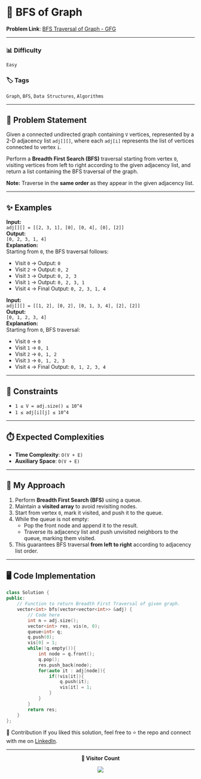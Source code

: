 # 🌳 BFS of Graph

**Problem Link**: [BFS Traversal of Graph - GFG](https://www.geeksforgeeks.org/problems/bfs-traversal-of-graph/0)

---

### 📊 Difficulty

`Easy`

### 🏷️ Tags

`Graph`, `BFS`, `Data Structures`, `Algorithms`

---

## 📌 Problem Statement

Given a connected undirected graph containing `V` vertices, represented by a 2-D adjacency list `adj[][]`, where each `adj[i]` represents the list of vertices connected to vertex `i`.

Perform a **Breadth First Search (BFS)** traversal starting from vertex `0`, visiting vertices from left to right according to the given adjacency list, and return a list containing the BFS traversal of the graph.

**Note:** Traverse in the **same order** as they appear in the given adjacency list.

---

## ✨ Examples

**Input:**  
`adj[][] = [[2, 3, 1], [0], [0, 4], [0], [2]]`  
**Output:**  
`[0, 2, 3, 1, 4]`  
**Explanation:**  
Starting from `0`, the BFS traversal follows:

- Visit `0` → Output: `0`
- Visit `2` → Output: `0, 2`
- Visit `3` → Output: `0, 2, 3`
- Visit `1` → Output: `0, 2, 3, 1`
- Visit `4` → Final Output: `0, 2, 3, 1, 4`

**Input:**  
`adj[][] = [[1, 2], [0, 2], [0, 1, 3, 4], [2], [2]]`  
**Output:**  
`[0, 1, 2, 3, 4]`  
**Explanation:**  
Starting from `0`, BFS traversal:

- Visit `0` → `0`
- Visit `1` → `0, 1`
- Visit `2` → `0, 1, 2`
- Visit `3` → `0, 1, 2, 3`
- Visit `4` → Final Output: `0, 1, 2, 3, 4`

---

## 🎯 Constraints

- `1 ≤ V = adj.size() ≤ 10^4`
- `1 ≤ adj[i][j] ≤ 10^4`

---

## ⏱️ Expected Complexities

- **Time Complexity**: `O(V + E)`
- **Auxiliary Space**: `O(V + E)`

---

## 🧠 My Approach

1. Perform **Breadth First Search (BFS)** using a queue.
2. Maintain a **visited array** to avoid revisiting nodes.
3. Start from vertex `0`, mark it visited, and push it to the queue.
4. While the queue is not empty:
   - Pop the front node and append it to the result.
   - Traverse its adjacency list and push unvisited neighbors to the queue, marking them visited.
5. This guarantees BFS traversal **from left to right** according to adjacency list order.

---

## 🖥️ Code Implementation

```cpp
class Solution {
public:
    // Function to return Breadth First Traversal of given graph.
    vector<int> bfs(vector<vector<int>> &adj) {
        // Code here
        int n = adj.size();
        vector<int> res, vis(n, 0);
        queue<int> q;
        q.push(0);
        vis[0] = 1;
        while(!q.empty()){
            int node = q.front();
            q.pop();
            res.push_back(node);
            for(auto it : adj[node]){
                if(!vis[it]){
                    q.push(it);
                    vis[it] = 1;
                }
            }
        }
        return res;
    }
};
```

🤝 Contribution
If you liked this solution, feel free to ⭐ the repo and connect with me on [LinkedIn](https://www.linkedin.com/in/sarvesh-choudhary-7571a6126/).

---

<p align="center"> <b>👀 Visitor Count</b> </p> <p align="center"> <img src="https://visitor-badge.laobi.icu/badge?page_id=sarveshguru.GFG-POTD" /> </p>
